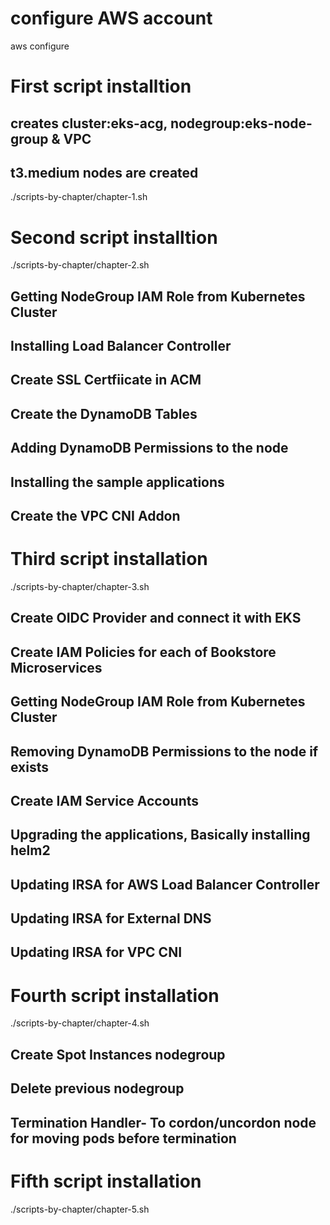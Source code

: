 # configure AWS account
aws configure

# First script installtion 
   ## creates cluster:eks-acg, nodegroup:eks-node-group & VPC
   ## t3.medium nodes are created
./scripts-by-chapter/chapter-1.sh

# Second script installtion
./scripts-by-chapter/chapter-2.sh
  ## Getting NodeGroup IAM Role from Kubernetes Cluster
  ## Installing Load Balancer Controller
  ## Create SSL Certfiicate in ACM
  ## Create the DynamoDB Tables
  ## Adding DynamoDB Permissions to the node
  ## Installing the sample applications
  ## Create the VPC CNI Addon

# Third script installation
./scripts-by-chapter/chapter-3.sh
  ## Create OIDC Provider and connect it with EKS
  ## Create IAM Policies for each of Bookstore Microservices
  ## Getting NodeGroup IAM Role from Kubernetes Cluster
  ## Removing DynamoDB Permissions to the node if exists
  ## Create IAM Service Accounts
  ## Upgrading the applications, Basically installing helm2
  ## Updating IRSA for AWS Load Balancer Controller
  ## Updating IRSA for External DNS
  ## Updating IRSA for VPC CNI

# Fourth script installation
./scripts-by-chapter/chapter-4.sh
  ## Create Spot Instances nodegroup
  ## Delete previous nodegroup
  ## Termination Handler- To cordon/uncordon node for moving pods before termination

# Fifth script installation
./scripts-by-chapter/chapter-5.sh
  #
